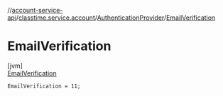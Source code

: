 //[account-service-api](../../../../index.md)/[classtime.service.account](../../index.md)/[AuthenticationProvider](../index.md)/[EmailVerification](index.md)

# EmailVerification

[jvm]\
[EmailVerification](index.md)

`EmailVerification = 11;`
